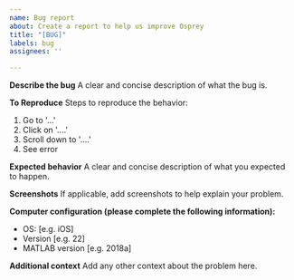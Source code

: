 ```yaml
---
name: Bug report
about: Create a report to help us improve Osprey
title: "[BUG]"
labels: bug
assignees: ''

---
```


**Describe the bug**
A clear and concise description of what the bug is.

**To Reproduce**
Steps to reproduce the behavior:
1. Go to '...'
2. Click on '....'
3. Scroll down to '....'
4. See error

**Expected behavior**
A clear and concise description of what you expected to happen.

**Screenshots**
If applicable, add screenshots to help explain your problem.

**Computer configuration (please complete the following information):**
 - OS: [e.g. iOS]
 - Version [e.g. 22]
 - MATLAB version [e.g. 2018a]

**Additional context**
Add any other context about the problem here.
